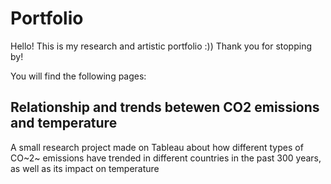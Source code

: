 # Portfolio
Hello! This is my research and artistic portfolio :)) Thank you for stopping by!

You will find the following pages:
## Relationship and trends betewen CO2 emissions and temperature
A small research project made on Tableau about how different types of CO~2~ emissions have trended in different countries in the past 300 years, as well as its impact on temperature
